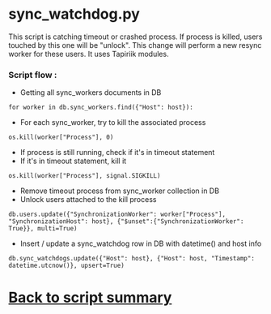 # sync_watchdog.py

This script is catching timeout or crashed process.
If process is killed, users touched by this one will be "unlock". This change will perform a new resync worker for these users. 
It uses Tapiriik modules.

### Script flow  :
- Getting all sync_workers documents in DB
```
for worker in db.sync_workers.find({"Host": host}):
```
- For each sync_worker, try to kill the associated process
```
os.kill(worker["Process"], 0)
```
- If process is still running, check if it's in timeout statement
- If it's in timeout statement, kill it
```
os.kill(worker["Process"], signal.SIGKILL)
```
- Remove timeout process from sync_worker collection in DB
- Unlock users attached to the kill process
```
db.users.update({"SynchronizationWorker": worker["Process"], "SynchronizationHost": host}, {"$unset":{"SynchronizationWorker": True}}, multi=True)
```
- Insert / update  a sync_watchdog row in DB with datetime() and host info
```
db.sync_watchdogs.update({"Host": host}, {"Host": host, "Timestamp": datetime.utcnow()}, upsert=True)
```

# [Back to script summary](000-script-summary.md)

